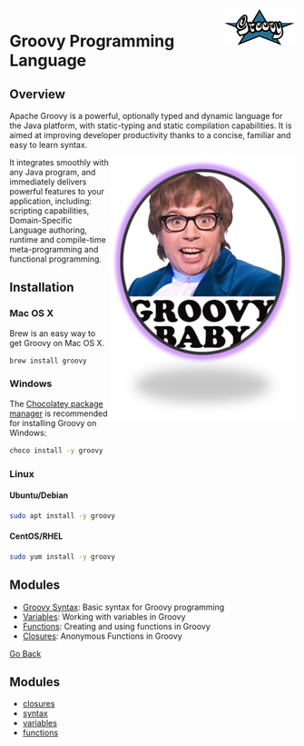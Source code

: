 <img align="right" src="./images/groovy-logo.png">

# Groovy Programming Language 

## Overview

Apache Groovy is a powerful, optionally typed and dynamic language for the Java platform, with static-typing and static compilation capabilities. It is aimed at improving developer productivity thanks to a concise, familiar and easy to learn syntax.

<img align="right" src="images/austin-powers.png">

It integrates smoothly with any Java program, and immediately delivers powerful features to your application, including: scripting capabilities, Domain-Specific Language authoring, runtime and compile-time meta-programming and functional programming.

## Installation

### Mac OS X
Brew is an easy way to get Groovy on Mac OS X.
```bash
brew install groovy
```
### Windows
The [Chocolatey package manager](https://chocolatey.org/) is recommended for installing Groovy on Windows:
```cmd
choco install -y groovy
```
### Linux
#### Ubuntu/Debian
```bash
sudo apt install -y groovy
```
#### CentOS/RHEL
```bash
sudo yum install -y groovy
```

## Modules
- [Groovy Syntax](modules/syntax): Basic syntax for Groovy programming
- [Variables](modules/variables): Working with variables in Groovy
- [Functions](modules/functions): Creating and using functions in Groovy
- [Closures](modules/closures): Anonymous Functions in Groovy

[Go Back](../)

<!--MODULES_START-->
## Modules
- [closures](./modules/closures)
- [syntax](./modules/syntax)
- [variables](./modules/variables)
- [functions](./modules/functions)
<!--MODULES_END-->